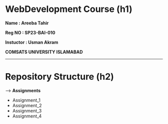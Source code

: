 # WebDevelopment Course (h1)
**Name   : Areeba Tahir**  

**Reg NO : SP23-BAI-010**

**Instuctor : Usman Akram**

**COMSATS UNIVERSITY ISLAMABAD**



-------------------------------------------------------------

# Repository Structure (h2)

 --> **Assignments**

   - Assignment_1
  -  Assignment_2
   - Assignment_3
   - Assignment_4

